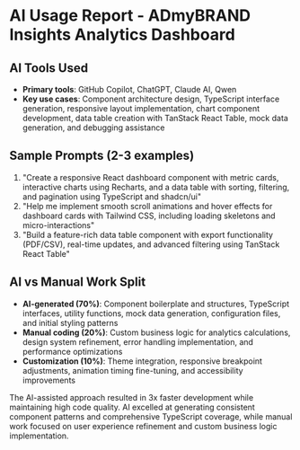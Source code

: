 # AI Usage Report - ADmyBRAND Insights Analytics Dashboard

## AI Tools Used
- **Primary tools**: GitHub Copilot, ChatGPT, Claude AI, Qwen
- **Key use cases**: Component architecture design, TypeScript interface generation, responsive layout implementation, chart component development, data table creation with TanStack React Table, mock data generation, and debugging assistance

## Sample Prompts (2-3 examples)
1. "Create a responsive React dashboard component with metric cards, interactive charts using Recharts, and a data table with sorting, filtering, and pagination using TypeScript and shadcn/ui"
2. "Help me implement smooth scroll animations and hover effects for dashboard cards with Tailwind CSS, including loading skeletons and micro-interactions"
3. "Build a feature-rich data table component with export functionality (PDF/CSV), real-time updates, and advanced filtering using TanStack React Table"

## AI vs Manual Work Split
- **AI-generated (70%)**: Component boilerplate and structures, TypeScript interfaces, utility functions, mock data generation, configuration files, and initial styling patterns
- **Manual coding (20%)**: Custom business logic for analytics calculations, design system refinement, error handling implementation, and performance optimizations
- **Customization (10%)**: Theme integration, responsive breakpoint adjustments, animation timing fine-tuning, and accessibility improvements

The AI-assisted approach resulted in 3x faster development while maintaining high code quality. AI excelled at generating consistent component patterns and comprehensive TypeScript coverage, while manual work focused on user experience refinement and custom business logic implementation.
